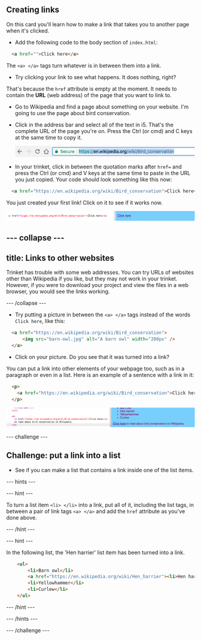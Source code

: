 ## Creating links

On this card you'll learn how to make a link that takes you to another page when it's clicked.

- Add the following code to the body section of `index.html`:

```html
  <a href="">Click here</a>
```

The `<a> </a>` tags turn whatever is in between them into a link. 
 
- Try clicking your link to see what happens. It does nothing, right?

That's because the `href` attribute is empty at the moment. It needs to contain the **URL** (web address) of the page that you want to link to.

- Go to Wikipedia and find a page about something on your website. I'm going to use the page about bird conservation.

- Click in the address bar and select all of the text in i5. That's the complete URL of the page you're on. Press the <kdb>Ctrl</kdb> (or <kdb>cmd</kdb>) and <kdb>C</kdb> keys at the same time to copy it. 

  ![URL in address bar](images/AddressBarURL.png)

- In your trinket, click in between the quotation marks after `href=` and press the <kdb>Ctrl</kdb> (or <kdb>cmd</kdb>) and <kdb>V</kdb> keys at the same time to paste in the URL you just copied. Your code should look something like this now:

```html
  <a href="https://en.wikipedia.org/wiki/Bird_conservation">Click here</a>
```

You just created your first link! Click on it to see if it works now.

![Link tag](images/egLinkTagWithURL.png)

--- collapse ---
---
title: Links to other websites
---

Trinket has trouble with some web addresses. You can try URLs of websites other than Wikipedia if you like, but they may not work in your trinket. However, if you were to download your project and view the files in a web browser, you would see the links working.

--- /collapse ---

- Try putting a picture in between the `<a> </a>` tags instead of the words `Click here`, like this:

```html
  <a href="https://en.wikipedia.org/wiki/Bird_conservation">
      <img src="barn-owl.jpg" alt="A barn owl" width="200px" />
  </a>
```

- Click on your picture. Do you see that it was turned into a link?

You can put a link into other elements of your webpage too, such as in a paragraph or even in a list. Here is an example of a sentence with a link in it:

```html
  <p>
    <a href="https://en.wikipedia.org/wiki/Bird_conservation">Click here</a> to read about bird conservation on Wikipedia.
  </p>
```

![Example of a link in a paragraph element](images/egParagraphLink.png)

--- challenge ---

## Challenge: put a link into a list

- See if you can make a list that contains a link inside one of the list items.

--- hints ---

--- hint ---

To turn a list item `<li> </li>` into a link, put all of it, including the list tags, in between a pair of link tags `<a> </a>` and add the `href` attribute as you've done above.

--- /hint ---

--- hint ---

In the following list, the 'Hen harrier' list item has been turned into a link.

```html
    <ul>
        <li>Barn owl</li>
        <a href="https://en.wikipedia.org/wiki/Hen_harrier"><li>Hen harrier</li></a>
        <li>Yellowhammer</li>
        <li>Curlew</li>
    </ul>
```

--- /hint ---

--- /hints ---


--- /challenge ---


